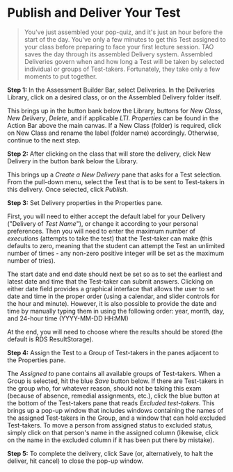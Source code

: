 <!--
    created_at: 2015-05-15
    authors:         
      - Ben Angel    
--> 

# Publish and Deliver Your Test

>You've just assembled your pop-quiz, and it's just an hour before the start of the day. You've only a few minutes to get this Test assigned to your class before preparing to face your first lecture session. TAO saves the day through its assembled Delivery system. Assembled Deliveries govern when and how long a Test will be taken by selected individual or groups of Test-takers. Fortunately, they take only a few moments to put together.

**Step 1:**  In the Assessment Builder Bar, select Deliveries. In the Deliveries Library, click on a desired class, or on the Assembled Delivery folder itself.

This brings up in the button bank below the Library, buttons for *New Class*, *New Delivery*, *Delete*, and if applicable *LTI*. *Properties* can be found in the Action Bar above the main canvas. If a New Class (folder) is required, click on New Class and rename the label (folder name) accordingly. Otherwise, continue to the next step.

**Step 2:** After clicking on the class that will store the delivery, click New Delivery in the button bank below the Library.

This brings up a *Create a New Delivery* pane that asks for a Test selection. From the pull-down menu, select the Test that is to be sent to Test-takers in this delivery. Once selected, click *Publish*.

**Step 3:** Set Delivery properties in the Properties pane.

First, you will need to either accept the default label for your Delivery ("Delivery of *Test Name*"), or change it according to your personal preferences. Then you will need to enter the maximum number of *executions* (attempts to take the test) that the Test-taker can make (this defaults to zero, meaning that the student can attempt the Test an unlimited number of times - any non-zero positive integer will be set as the maximum number of tries).

The start date and end date should next be set so as to set the earliest and latest date and time that the Test-taker can submit answers. Clicking on either date field provides a graphical interface that allows the user to set date and time in the proper order (using a calendar, and slider controls for the hour and minute). However, it is also possible to provide the date and time by manually typing them in using the following order: year, month, day, and 24-hour time (YYYY-MM-DD HH:MM)

At the end, you will need to choose where the results should be stored (the default is RDS ResultStorage).

**Step 4:** Assign the Test to a Group of Test-takers in the panes adjacent to the Properties pane.

The *Assigned to* pane contains all available groups of Test-takers. When a Group is selected, hit the blue *Save* button below. If there are Test-takers in the group who, for whatever reason, should not be taking this exam (because of absence, remedial assignments, etc.), click the blue button at the bottom of the Test-takers pane that reads *Excluded test-takers*. This brings up a pop-up window that includes windows containing the names of the assigned Test-takers in the Group, and a window that can hold excluded Test-takers. To move a person from assigned status to excluded status, simply click on that person's name in the assigned column (likewise, click on the name in the excluded column if it has been put there by mistake). 

**Step 5:** To complete the delivery, click Save (or, alternatively, to halt the deliver, hit cancel) to close the pop-up window.
